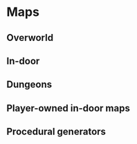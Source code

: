 # Maps

## Overworld

## In-door

## Dungeons

## Player-owned in-door maps

## Procedural generators